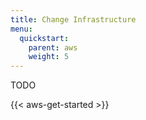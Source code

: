 ```yaml
---
title: Change Infrastructure
menu:
  quickstart:
    parent: aws
    weight: 5
---
```


TODO

{{< aws-get-started >}}
